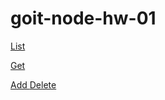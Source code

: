 # goit-node-hw-01



<a href="https://monosnap.com/file/VWiWXnsT3WzjLDpNV5yvLShhlKRK8x">List </a>

<a href="https://monosnap.com/file/PZ39WJWPg3DzeiBJwpdHdbJ4mN1cnk"> Get </a>

<a href="https://monosnap.com/file/P2UpO6hx7Fb8ErHmtlV3GoCDTDXbp2"> Add </a>
<a href="https://monosnap.com/file/mUFk7YnZP8whcR6fMj6xoNV7LyEH3N"> Delete </a>
